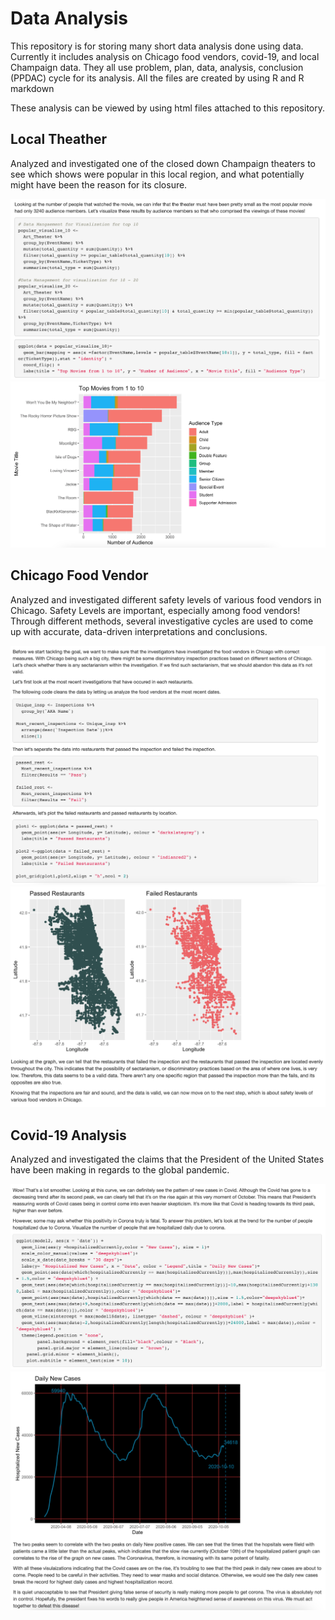 # Data Analysis

This repository is for storing many short data analysis done using data. 
Currently it includes analysis on Chicago food vendors, covid-19, and local Champaign data.
They all use problem, plan, data, analysis, conclusion (PPDAC) cycle for its analysis.
All the files are created by using R and R markdown

These analysis can be viewed by using html files attached to this repository.

## Local Theather 

Analyzed and investigated one of the closed down Champaign theaters to see which shows were popular in this local region, and what potentially might have been the reason for its closure.

![image](./pictures/theather-1.png)
![image](./pictures/theather-2.png)

## Chicago Food Vendor

Analyzed and investigated different safety levels of various food vendors in Chicago. Safety Levels are important, especially among food vendors! Through different methods, several investigative cycles are used to come up with accurate, data-driven interpretations and conclusions.

![image](./pictures/chicago-1.png)
![image](./pictures/chicago-2.png)

## Covid-19 Analysis

Analyzed and investigated the claims that the President of the United States have been making in regards to the global pandemic.

![image](./pictures/covid19-1.png)
![image](./pictures/covid19-2.png) 
